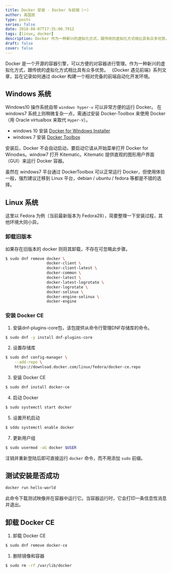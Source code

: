 ```yaml
---
title: Docker 安装 - Docker 与前端（一）
author: 高国良
type: posts
series: false
date: 2018-08-07T17:35:00.791Z
tags: [linux, docker]
description: Docker 作为一种新兴的虚拟化方式，跟传统的虚拟化方式相比具有众多优势。
draft: false 
cover: false
---
```


Docker 是一个开源的容器引擎，可以方便的对容器进行管理。作为一种新兴的虚拟化方式，跟传统的虚拟化方式相比具有众多优势。
《Docker 遇见前端》系列文章，旨在记录如何通过 docker 构建一个相对完备的前端自动化开发环境。

## Windows 系统

Windows10 操作系统自带 `windows hyper-v` 可以非常方便的运行 Docker。 在 windows7 系统上则稍微复杂一点，需通过安装 Docker-Toolbox 来使用 Docker（用 Oracle virtualbox 来取代 `Hyper-V`）。

- windows 10 安装 [Docker for Windows Installer](https://download.docker.com/win/stable/Docker%20for%20Windows%20Installer.exe)
- windows 7 安装  [Docker Toolbox](https://docs.docker.com/toolbox/overview/)

安装后，Docker 不会自动启动，要启动它请从开始菜单打开 Docker for Winodws。window7 打开 Kitematic。Kitematic 提供直观的图形用户界面（GUI）来运行 Docker 容器。

虽然在 windows7 平台通过 DockerToolbox 可以正常运行 Docker，但使用体验一般，强烈建议迁移到 Linux 平台，debian / ubuntu / fedora 等都是不错的选择。

## Linux 系统

这里以 Fedora 为例（当前最新版本为 Fedora28），简要整理一下安装过程，其他环境大同小异。

### 卸载旧版本

如果存在旧版本的 docker 则将其卸载，不存在可忽略此步骤。

```bash
$ sudo dnf remove docker \
                  docker-client \
                  docker-client-latest \
                  docker-common \
                  docker-latest \
                  docker-latest-logrotate \
                  docker-logrotate \
                  docker-selinux \
                  docker-engine-selinux \
                  docker-engine
```

### 安装 Docker CE

1. 安装dnf-plugins-core包，该包提供从命令行管理DNF存储库的命令。

```bash
$ sudo dnf -y install dnf-plugins-core
```

2. 设置存储库

```bash
$ sudo dnf config-manager \
    --add-repo \
    https://download.docker.com/linux/fedora/docker-ce.repo
```

3. 安装 Docker CE

```bash
$ sudo dnf install docker-ce
```

4.  启动 Docker

```bash
$ sudo systemctl start docker
```

5. 设置开机启动

```bash
$ sddo systemctl enable docker
```

7. 更新用户组

```bash
$ sudo usermod -aG docker $USER
```

注销并重新登陆后即可直接运行 `docker` 命令，而不用添加 `sudo` 前缀。

## 测试安装是否成功

```bash
docker run hello-world
```

此命令下载测试映像并在容器中运行它。当容器运行时，它会打印一条信息性消息并退出。

## 卸载 Docker CE

1. 卸载 Docker CE

```bash
$ sudo dnf remove docker-ce
```

1. 删除镜像和容器

```bash
$ sudo rm -rf /var/lib/docker
```

